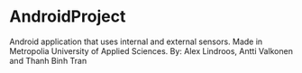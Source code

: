 # AndroidProject
Android application that uses internal and external sensors. Made in Metropolia University of Applied Sciences. By: Alex Lindroos, Antti Valkonen and Thanh Binh Tran
